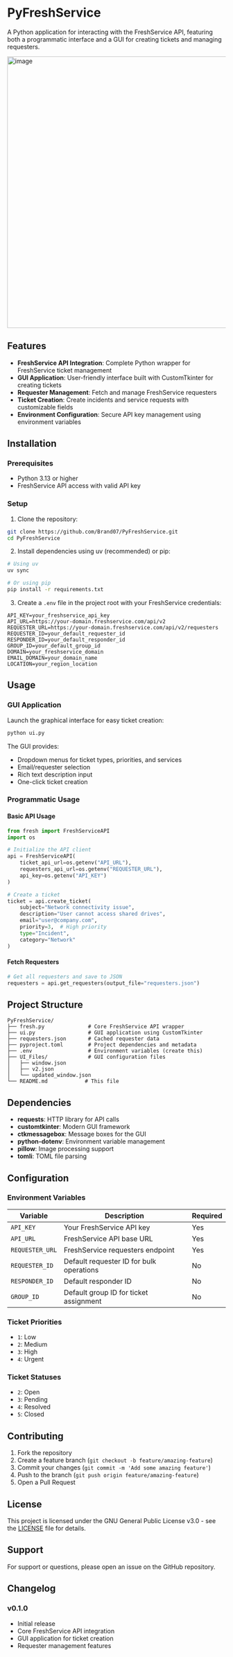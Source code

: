# PyFreshService

A Python application for interacting with the FreshService API, featuring both a programmatic interface and a GUI for creating tickets and managing requesters.

<img width="897" height="626" alt="image" src="https://github.com/user-attachments/assets/00730a5d-dc00-4bf4-b575-7c326a738eca" />


## Features

- **FreshService API Integration**: Complete Python wrapper for FreshService ticket management
- **GUI Application**: User-friendly interface built with CustomTkinter for creating tickets
- **Requester Management**: Fetch and manage FreshService requesters
- **Ticket Creation**: Create incidents and service requests with customizable fields
- **Environment Configuration**: Secure API key management using environment variables

## Installation

### Prerequisites

- Python 3.13 or higher
- FreshService API access with valid API key

### Setup

1. Clone the repository:
```bash
git clone https://github.com/Brand07/PyFreshService.git
cd PyFreshService
```

2. Install dependencies using uv (recommended) or pip:
```bash
# Using uv
uv sync

# Or using pip
pip install -r requirements.txt
```

3. Create a `.env` file in the project root with your FreshService credentials:
```env
API_KEY=your_freshservice_api_key
API_URL=https://your-domain.freshservice.com/api/v2
REQUESTER_URL=https://your-domain.freshservice.com/api/v2/requesters
REQUESTER_ID=your_default_requester_id
RESPONDER_ID=your_default_responder_id
GROUP_ID=your_default_group_id
DOMAIN=your_freshservice_domain
EMAIL_DOMAIN=your_domain_name
LOCATION=your_region_location
```

## Usage

### GUI Application

Launch the graphical interface for easy ticket creation:

```bash
python ui.py
```

The GUI provides:
- Dropdown menus for ticket types, priorities, and services
- Email/requester selection
- Rich text description input
- One-click ticket creation

### Programmatic Usage

#### Basic API Usage

```python
from fresh import FreshServiceAPI
import os

# Initialize the API client
api = FreshServiceAPI(
    ticket_api_url=os.getenv("API_URL"),
    requesters_api_url=os.getenv("REQUESTER_URL"),
    api_key=os.getenv("API_KEY")
)

# Create a ticket
ticket = api.create_ticket(
    subject="Network connectivity issue",
    description="User cannot access shared drives",
    email="user@company.com",
    priority=3,  # High priority
    type="Incident",
    category="Network"
)
```

#### Fetch Requesters

```python
# Get all requesters and save to JSON
requesters = api.get_requesters(output_file="requesters.json")
```


## Project Structure

```
PyFreshService/
├── fresh.py              # Core FreshService API wrapper
├── ui.py                 # GUI application using CustomTkinter
├── requesters.json       # Cached requester data
├── pyproject.toml        # Project dependencies and metadata
├── .env                  # Environment variables (create this)
├── UI_Files/             # GUI configuration files
│   ├── window.json
│   ├── v2.json
│   └── updated_window.json
└── README.md            # This file
```

## Dependencies

- **requests**: HTTP library for API calls
- **customtkinter**: Modern GUI framework
- **ctkmessagebox**: Message boxes for the GUI
- **python-dotenv**: Environment variable management
- **pillow**: Image processing support
- **tomli**: TOML file parsing

## Configuration

### Environment Variables

| Variable | Description | Required |
|----------|-------------|----------|
| `API_KEY` | Your FreshService API key | Yes |
| `API_URL` | FreshService API base URL | Yes |
| `REQUESTER_URL` | FreshService requesters endpoint | Yes |
| `REQUESTER_ID` | Default requester ID for bulk operations | No |
| `RESPONDER_ID` | Default responder ID | No |
| `GROUP_ID` | Default group ID for ticket assignment | No |

### Ticket Priorities

- `1`: Low
- `2`: Medium  
- `3`: High
- `4`: Urgent

### Ticket Statuses

- `2`: Open
- `3`: Pending
- `4`: Resolved
- `5`: Closed

## Contributing

1. Fork the repository
2. Create a feature branch (`git checkout -b feature/amazing-feature`)
3. Commit your changes (`git commit -m 'Add some amazing feature'`)
4. Push to the branch (`git push origin feature/amazing-feature`)
5. Open a Pull Request

## License

This project is licensed under the GNU General Public License v3.0 - see the [LICENSE](LICENSE) file for details.

## Support

For support or questions, please open an issue on the GitHub repository.

## Changelog

### v0.1.0
- Initial release
- Core FreshService API integration
- GUI application for ticket creation
- Requester management features
